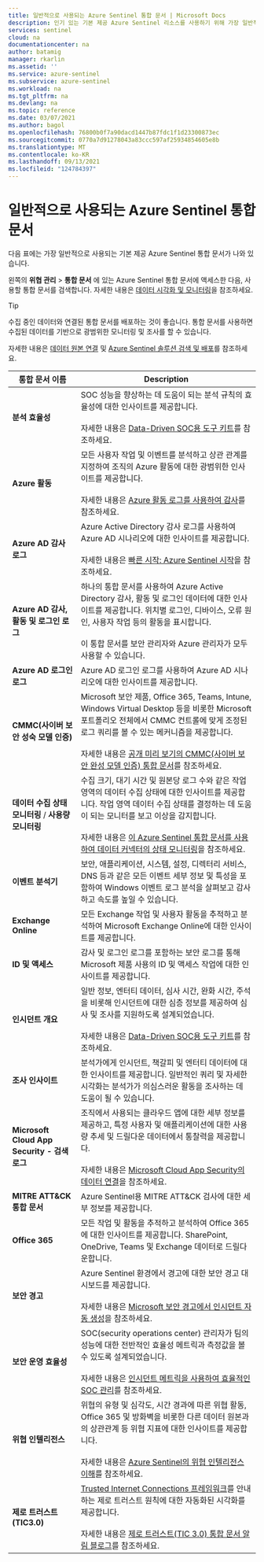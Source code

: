 ```yaml
---
title: 일반적으로 사용되는 Azure Sentinel 통합 문서 | Microsoft Docs
description: 인기 있는 기본 제공 Azure Sentinel 리소스를 사용하기 위해 가장 일반적으로 사용되는 통합 문서에 대해 알아봅니다.
services: sentinel
cloud: na
documentationcenter: na
author: batamig
manager: rkarlin
ms.assetid: ''
ms.service: azure-sentinel
ms.subservice: azure-sentinel
ms.workload: na
ms.tgt_pltfrm: na
ms.devlang: na
ms.topic: reference
ms.date: 03/07/2021
ms.author: bagol
ms.openlocfilehash: 76800b0f7a90dacd1447b87fdc1f1d23300873ec
ms.sourcegitcommit: 0770a7d91278043a83ccc597af25934854605e8b
ms.translationtype: MT
ms.contentlocale: ko-KR
ms.lasthandoff: 09/13/2021
ms.locfileid: "124784397"
---
```

# <a name="commonly-used-azure-sentinel-workbooks"></a>일반적으로 사용되는 Azure Sentinel 통합 문서

다음 표에는 가장 일반적으로 사용되는 기본 제공 Azure Sentinel 통합 문서가 나와 있습니다.

왼쪽의 **위협 관리** > **통합 문서** 에 있는 Azure Sentinel 통합 문서에 액세스한 다음, 사용할 통합 문서를 검색합니다. 자세한 내용은 [데이터 시각화 및 모니터링](monitor-your-data.md)을 참조하세요.

> [!TIP]
> 수집 중인 데이터와 연결된 통합 문서를 배포하는 것이 좋습니다. 통합 문서를 사용하면 수집된 데이터를 기반으로 광범위한 모니터링 및 조사를 할 수 있습니다.
>
> 자세한 내용은 [데이터 원본 연결](connect-data-sources.md) 및 [Azure Sentinel 솔루션 검색 및 배포](sentinel-solutions-deploy.md)를 참조하세요.
>

|통합 문서 이름  |Description  |
|---------|---------|
|**분석 효율성**     |  SOC 성능을 향상하는 데 도움이 되는 분석 규칙의 효율성에 대한 인사이트를 제공합니다. <br><br>자세한 내용은 [Data-Driven SOC용 도구 키트](https://techcommunity.microsoft.com/t5/azure-sentinel/the-toolkit-for-data-driven-socs/ba-p/2143152)를 참조하세요.|
|**Azure 활동**     |     모든 사용자 작업 및 이벤트를 분석하고 상관 관계를 지정하여 조직의 Azure 활동에 대한 광범위한 인사이트를 제공합니다. <br><br>자세한 내용은 [Azure 활동 로그를 사용하여 감사](audit-sentinel-data.md#auditing-with-azure-activity-logs)를 참조하세요.    |
|**Azure AD 감사 로그**     |  Azure Active Directory 감사 로그를 사용하여 Azure AD 시나리오에 대한 인사이트를 제공합니다. <br><br>자세한 내용은 [빠른 시작: Azure Sentinel 시작](get-visibility.md)을 참조하세요.     |
|**Azure AD 감사, 활동 및 로그인 로그**     |   하나의 통합 문서를 사용하여 Azure Active Directory 감사, 활동 및 로그인 데이터에 대한 인사이트를 제공합니다. 위치별 로그인, 디바이스, 오류 원인, 사용자 작업 등의 활동을 표시합니다. <br><br> 이 통합 문서를 보안 관리자와 Azure 관리자가 모두 사용할 수 있습니다.   |
|**Azure AD 로그인 로그**     | Azure AD 로그인 로그를 사용하여 Azure AD 시나리오에 대한 인사이트를 제공합니다.        |
|**CMMC(사이버 보안 성숙 모델 인증)**     |   Microsoft 보안 제품, Office 365, Teams, Intune, Windows Virtual Desktop 등을 비롯한 Microsoft 포트폴리오 전체에서 CMMC 컨트롤에 맞게 조정된 로그 쿼리를 볼 수 있는 메커니즘을 제공합니다. <br><br>자세한 내용은 [공개 미리 보기의 CMMC(사이버 보안 완성 모델 인증) 통합 문서](https://techcommunity.microsoft.com/t5/azure-sentinel/what-s-new-cybersecurity-maturity-model-certification-cmmc/ba-p/2111184)를 참조하세요.|
|**데이터 수집 상태 모니터링** / **사용량 모니터링**     |  수집 크기, 대기 시간 및 원본당 로그 수와 같은 작업 영역의 데이터 수집 상태에 대한 인사이트를 제공합니다. 작업 영역 데이터 수집 상태를 결정하는 데 도움이 되는 모니터를 보고 이상을 감지합니다. <br><br>자세한 내용은 [이 Azure Sentinel 통합 문서를 사용하여 데이터 커넥터의 상태 모니터링](monitor-data-connector-health.md)을 참조하세요.    |
|**이벤트 분석기**     |  보안, 애플리케이션, 시스템, 설정, 디렉터리 서비스, DNS 등과 같은 모든 이벤트 세부 정보 및 특성을 포함하여 Windows 이벤트 로그 분석을 살펴보고 감사하고 속도를 높일 수 있습니다.       |
|**Exchange Online**     |모든 Exchange 작업 및 사용자 활동을 추적하고 분석하여 Microsoft Exchange Online에 대한 인사이트를 제공합니다.         |
|**ID 및 액세스**     |   감사 및 로그인 로그를 포함하는 보안 로그를 통해 Microsoft 제품 사용의 ID 및 액세스 작업에 대한 인사이트를 제공합니다.     |
|**인시던트 개요**     |   일반 정보, 엔터티 데이터, 심사 시간, 완화 시간, 주석을 비롯해 인시던트에 대한 심층 정보를 제공하여 심사 및 조사를 지원하도록 설계되었습니다. <br><br>자세한 내용은 [Data-Driven SOC용 도구 키트](https://techcommunity.microsoft.com/t5/azure-sentinel/the-toolkit-for-data-driven-socs/ba-p/2143152)를 참조하세요.      |
|<a name="investigation-insights"></a>**조사 인사이트**     | 분석가에게 인시던트, 책갈피 및 엔터티 데이터에 대한 인사이트를 제공합니다. 일반적인 쿼리 및 자세한 시각화는 분석가가 의심스러운 활동을 조사하는 데 도움이 될 수 있습니다.     |
|**Microsoft Cloud App Security - 검색 로그**     |   조직에서 사용되는 클라우드 앱에 대한 세부 정보를 제공하고, 특정 사용자 및 애플리케이션에 대한 사용량 추세 및 드릴다운 데이터에서 통찰력을 제공합니다.  <br><br>자세한 내용은 [Microsoft Cloud App Security의 데이터 연결](./data-connectors-reference.md#microsoft-cloud-app-security-mcas)을 참조하세요.|
|**MITRE ATT&CK 통합 문서**     |   Azure Sentinel용 MITRE ATT&CK 검사에 대한 세부 정보를 제공합니다.      |
|**Office 365**     | 모든 작업 및 활동을 추적하고 분석하여 Office 365에 대한 인사이트를 제공합니다. SharePoint, OneDrive, Teams 및 Exchange 데이터로 드릴다운합니다.       |
|**보안 경고**     |  Azure Sentinel 환경에서 경고에 대한 보안 경고 대시보드를 제공합니다. <br><br>자세한 내용은 [Microsoft 보안 경고에서 인시던트 자동 생성](create-incidents-from-alerts.md)을 참조하세요.      |
|**보안 운영 효율성**     |  SOC(security operations center) 관리자가 팀의 성능에 대한 전반적인 효율성 메트릭과 측정값을 볼 수 있도록 설계되었습니다. <br><br>자세한 내용은 [인시던트 메트릭을 사용하여 효율적인 SOC 관리](manage-soc-with-incident-metrics.md)를 참조하세요.  |
|**위협 인텔리전스**     | 위협의 유형 및 심각도, 시간 경과에 따른 위협 활동, Office 365 및 방화벽을 비롯한 다른 데이터 원본과의 상관관계 등 위협 지표에 대한 인사이트를 제공합니다.  <br><br>자세한 내용은 [Azure Sentinel의 위협 인텔리전스 이해](understand-threat-intelligence.md)를 참조하세요.      |
|**제로 트러스트(TIC3.0)**     |  [Trusted Internet Connections 프레임워크](https://www.cisa.gov/trusted-internet-connections)를 안내하는 제로 트러스트 원칙에 대한 자동화된 시각화를 제공합니다.   <br><br>자세한 내용은 [제로 트러스트(TIC 3.0) 통합 문서 알림 블로그](https://techcommunity.microsoft.com/t5/public-sector-blog/announcing-the-azure-sentinel-zero-trust-tic3-0-workbook/ba-p/2313761)를 참조하세요.  |